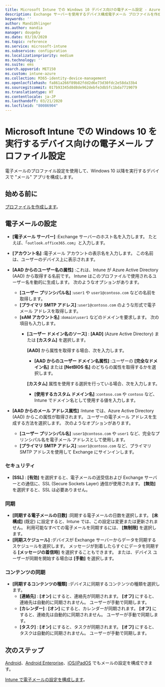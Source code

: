 ```yaml
---
title: Microsoft Intune での Windows 10 デバイス向けの電子メール設定 - Azure | Microsoft Docs
description: Exchange サーバーを使用するデバイス構成電子メール プロファイルを作成し、Azure Active Directory から属性を取得します。 SSL を有効にして、Microsoft Intune を使用して Windows 10 で電子メールとスケジュールを同期することもできます。
keywords: ''
author: MandiOhlinger
ms.author: mandia
manager: dougeby
ms.date: 03/19/2020
ms.topic: reference
ms.service: microsoft-intune
ms.subservice: configuration
ms.localizationpriority: medium
ms.technology: ''
ms.suite: ems
search.appverid: MET150
ms.custom: intune-azure
ms.collection: M365-identity-device-management
ms.openlocfilehash: fa861a266f89b82fdd2d6e73d30fdc2e58da33b4
ms.sourcegitcommit: 017b93345d8d8de962debfe3db5fc1bda7719079
ms.translationtype: HT
ms.contentlocale: ja-JP
ms.lasthandoff: 03/21/2020
ms.locfileid: "80086904"
---
```

# <a name="email-profile-settings-for-devices-running-windows-10-in-microsoft-intune"></a>Microsoft Intune での Windows 10 を実行するデバイス向けの電子メール プロファイル設定

電子メールのプロファイル設定を使用して、Windows 10 以降を実行するデバイスで "メール" アプリを構成します。

## <a name="before-you-begin"></a>始める前に

[プロファイルを作成します](email-settings-configure.md)。

## <a name="email-settings"></a>電子メールの設定

- **[電子メール サーバー]** :Exchange サーバーのホスト名を入力します。 たとえば、「`outlook.office365.com`」と入力します。
- **[アカウント名]** :電子メール アカウントの表示名を入力します。 この名前は、ユーザーのデバイス上に表示されます。
- **[AAD からのユーザー名の属性]** :これは、Intune が Azure Active Directory (AAD) から取得する名前です。 Intune はこのプロファイルで使用されるユーザー名を動的に生成します。 次のようなオプションがあります。
  - **[ユーザー プリンシパル名]** :`user1` や `user1@contoso.com` などの名前を取得します。
  - **[プライマリ SMTP アドレス]** :`user1@contoso.com` のような形式で電子メール アドレスを取得します。
  - **[sAM アカウント名]** :`domain\user1` などのドメインを要求します。 次の項目も入力します。  
    - **[ユーザー ドメイン名のソース]** : **[AAD]** (Azure Active Directory) または **[カスタム]** を選択します。

      **[AAD]** から属性を取得する場合、次を入力します。
      - **[AAD からのユーザー ドメイン名属性]** :ユーザーの **[完全なドメイン名]** または **[NetBIOS 名]** のどちらの属性を取得するかを選択します。

      **[カスタム]** 属性を使用する選択を行っている場合、次を入力します。
      - **[使用するカスタム ドメイン名]** :`contoso.com` や `contoso` など、Intune でドメイン名として使用する値を入力します。

- **[AAD からのメール アドレス属性]** :Intune では、Azure Active Directory (AAD) からこの属性が取得されます。 ユーザーの電子メール アドレスを生成する方法を選択します。 次のようなオプションがあります。
  - **[ユーザー プリンシパル名]** :`user1@contoso.com` や `user1` など、完全なプリンシパル名を電子メール アドレスとして使用します。
  - **[プライマリ SMTP アドレス]** :`user1@contoso.com` など、プライマリ SMTP アドレスを使用して Exchange にサインインします。

### <a name="security"></a>セキュリティ

- **[SSL]** : **[有効]** を選択すると、電子メールの送受信および Exchange サーバーとの通信に、SSL (Secure Sockets Layer) 通信が使用されます。 **[無効]** を選択すると、SSL は必要ありません。

### <a name="synchronization"></a>同期

- **[同期する電子メールの日数]** :同期する電子メールの日数を選択します。 **[未構成]** (既定) に設定すると、Intune では、この設定は変更または更新されません。 利用可能なすべての電子メールを同期するには、 **[無制限]** を選択します。
- **[同期スケジュール]** :デバイスが Exchange サーバーからデータを同期するスケジュールを選択します。 メッセージが到着したらすぐにデータを同期する **[メッセージの着信時]** を選択することもできます。 または、デバイス ユーザーが同期を開始する場合は **[手動]** を選択します。

### <a name="content-sync"></a>コンテンツの同期

- **[同期するコンテンツの種類]** :デバイスに同期するコンテンツの種類を選択します。
  - **[連絡先]** : **[オン]** にすると、連絡先が同期されます。 **[オフ]** にすると、連絡先は自動的に同期されません。 ユーザーが手動で同期します。
  - **[カレンダー]** : **[オン]** にすると、カレンダーが同期されます。 **[オフ]** にすると、連絡先は自動的に同期されません。 ユーザーが手動で同期します。
  - **[タスク]** : **[オン]** にすると、タスクが同期されます。 **[オフ]** にすると、タスクは自動的に同期されません。 ユーザーが手動で同期します。

## <a name="next-steps"></a>次のステップ

[Android](email-settings-android.md)、[Android Enterprise](email-settings-android-enterprise.md)、[iOS/iPadOS](email-settings-ios.md) でもメールの設定を構成できます。 

[Intune で電子メールの設定を構成します](email-settings-configure.md)。
